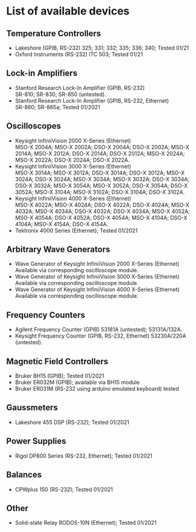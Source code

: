 # List of available devices

## Temperature Controllers
- Lakeshore (GPIB, RS-232)
325; 331; 332; 335; 336; 340; Tested 01/21
- Oxford Instruments (RS-232)
ITC 503; Tested 01/21

## Lock-in Amplifiers
- Stanford Research Lock-In Amplifier (GPIB, RS-232)<br/>
SR-810; SR-830; SR-850 (untested).
- Stanford Research Lock-In Amplifier (GPIB, RS-232, Ethernet)<br/>
SR-860; SR-865a; Tested 01/2021

## Oscilloscopes
- Keysight InfiniiVision 2000 X-Series (Ethernet)<br/>
MSO-X 2004A; MSO-X 2002A; DSO-X 2004A; DSO-X 2002A; MSO-X 2014A; MSO-X 2012A; DSO-X 2014A; DSO-X 2012A; MSO-X 2024A; MSO-X 2022A; DSO-X 2024A; DSO-X 2022A.
- Keysight InfiniiVision 3000 X-Series (Ethernet)<br/>
MSO-X 3014A; MSO-X 3012A; DSO-X 3014A; DSO-X 3012A; MSO-X 3024A; DSO-X 3024A; MSO-X 3034A; MSO-X 3032A; DSO-X 3034A; DSO-X 3032A; MSO-X 3054A; MSO-X 3052A; DSO-X 3054A; DSO-X 3052A; MSO-X 3104A; MSO-X 3102A; DSO-X 3104A; DSO-X 3102A.
- Keysight InfiniiVision 4000 X-Series (Ethernet)<br/>
MSO-X 4022A; MSO-X 4024A; DSO-X 4022A; DSO-X 4024A; MSO-X 4032A; MSO-X 4034A; DSO-X 4032A; DSO-X 4034A; MSO-X 4052A; MSO-X 4054A; DSO-X 4052A; DSO-X 4054A; MSO-X 4104A; DSO-X 4104A; MSO-X 4154A; DSO-X 4154A.
- Tektronix 4000 Series (Ethernet); Tested 01/2021

## Arbitrary Wave Generators
- Wave Generator of Keysight InfiniiVision 2000 X-Series (Ethernet)<br/>
Available via corresponding oscilloscope module.
- Wave Generator of Keysight InfiniiVision 3000 X-Series (Ethernet)<br/>
Available via corresponding oscilloscope module.
- Wave Generator of Keysight InfiniiVision 4000 X-Series (Ethernet)<br/>
Available via corresponding oscilloscope module.

## Frequency Counters
- Agilent Frequency Counter (GPIB)
53181A (untested); 53131A/132A.
- Keysight Frequency Counter (GPIB, RS-232, Ethernet)
53230A/220A (untested).

## Magnetic Field Controllers
- Bruker BH15 (GPIB); Tested 01/2021
- Bruker ER032M (GPIB); available via BH15 module
- Bruker ER031M (RS-232 using arduino emulated keyboard) tested

## Gaussmeters
- Lakeshore 455 DSP (RS-232); Tested 01/2021

## Power Supplies
- Rigol DP800 Series (RS-232, Ethernet); Tested 01/2021

## Balances
- CPWplus 150 (RS-232); Tested 01/2021

## Other
- Solid-state Relay RODOS-10N (Ethernet); Tested 01/2021



